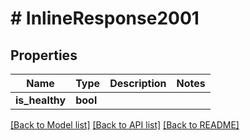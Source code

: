 # # InlineResponse2001

## Properties

Name | Type | Description | Notes
------------ | ------------- | ------------- | -------------
**is_healthy** | **bool** |  |

[[Back to Model list]](../../README.md#models) [[Back to API list]](../../README.md#endpoints) [[Back to README]](../../README.md)
